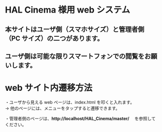 # HAL Cinema 様用 web システム

## 本サイトはユーザ側（スマホサイズ）と管理者側（PC サイズ）の二つがあります。

## ユーザ側は可能な限りスマートフォンでの閲覧をお願いします。

# web サイト内遷移方法

・ユーザから見える web ページは、index.html を叩くと入れます。  
→ 他のページには、メニューをタップすると遷移できます。

・管理者側のページは、**http://localhost/HAL_Cinema/master/**
　を参照してください。
